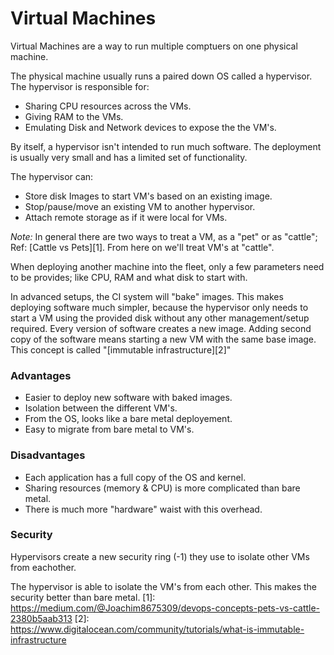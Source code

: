 # Virtual Machines
Virtual Machines are a way to run multiple comptuers on one physical machine.

The physical machine usually runs a paired down OS called a hypervisor. The hypervisor is responsible for:
- Sharing CPU resources across the VMs.
- Giving RAM to the VMs.
- Emulating Disk and Network devices to expose the the VM's.

By itself, a hypervisor isn't intended to run much software. The deployment is usually very small and has a limited set of functionality.

The hypervisor can:
- Store disk Images to start VM's based on an existing image.
- Stop/pause/move an existing VM to another hypervisor.
- Attach remote storage as if it were local for VMs.

*Note:* In general there are two ways to treat a VM, as a "pet" or as "cattle"; Ref: [Cattle vs Pets][1]. From here on we'll treat VM's at "cattle".

When deploying another machine into the fleet, only a few parameters need to be provides; like CPU, RAM and what disk to start with.

In advanced setups, the CI system will "bake" images. This makes deploying software much simpler, because the hypervisor only needs to start a VM using the provided disk without any other management/setup required. Every version of software creates a new image. Adding second copy of the software means starting a new VM with the same base image. This concept is called "[immutable infrastructure][2]"

### Advantages
- Easier to deploy new software with baked images.
- Isolation between the different VM's.
- From the OS, looks like a bare metal deployement.
- Easy to migrate from bare metal to VM's.

### Disadvantages
- Each application has a full copy of the OS and kernel.
- Sharing resources (memory & CPU) is more complicated than bare metal.
- There is much more "hardware" waist with this overhead.

### Security
Hypervisors create a new security ring (-1) they use to isolate other VMs from eachother.

The hypervisor is able to isolate the VM's from each other. This makes the security 
better than bare metal.
[1]: https://medium.com/@Joachim8675309/devops-concepts-pets-vs-cattle-2380b5aab313
[2]: https://www.digitalocean.com/community/tutorials/what-is-immutable-infrastructure